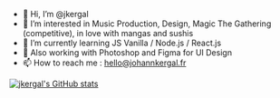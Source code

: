 - 👋 Hi, I’m @jkergal
- 👀 I’m interested in Music Production, Design, Magic The Gathering (competitive), in love with mangas and sushis
- 🌱 I’m currently learning JS Vanilla / Node.js / React.js
- 🎨 Also working with Photoshop and Figma for UI Design
- 📫 How to reach me : hello@johannkergal.fr

[![jkergal's GitHub stats](https://github-readme-stats.vercel.app/api?username=jkergal)](https://github.com/jkergal/github-readme-stats)
